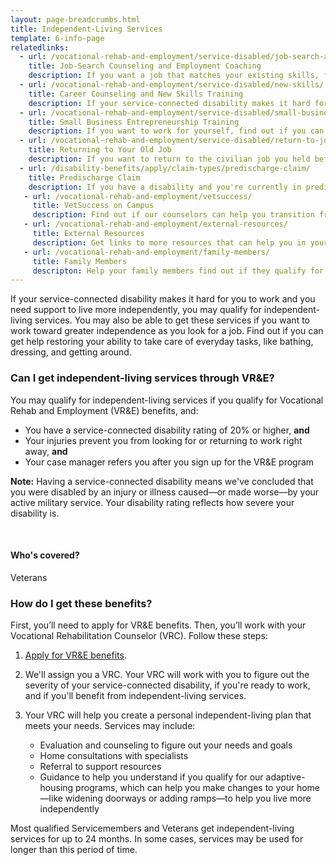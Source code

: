 ```yaml
---
layout: page-breadcrumbs.html
title: Independent-Living Services
template: 6-info-page
relatedlinks:
  - url: /vocational-rehab-and-employment/service-disabled/job-search-and-counseling/
    title: Job-Search Counseling and Employment Coaching
    description: If you want a job that matches your existing skills, find out if you can get help looking for a job and settling into your new workplace.
  - url: /vocational-rehab-and-employment/service-disabled/new-skills/
    title: Career Counseling and New Skills Training
    description: If your service-connected disability makes it hard for you to work in your current field, find out if you can get counseling and training to help you move into a field that better suits your abilities.
  - url: /vocational-rehab-and-employment/service-disabled/small-business-training/
    title: Small Business Entrepreneurship Training
    description: If you want to work for yourself, find out if you can get help starting your own business.
  - url: /vocational-rehab-and-employment/service-disabled/return-to-job/
    title: Returning to Your Old Job
    description: If you want to return to the civilian job you held before activating, you have the right to do so. Find out if you can get help with this process.
  - url: /disability-benefits/apply/claim-types/predischarge-claim/
    title: Predischarge Claim
    description: If you have a disability and you're currently in predischarge status, file a claim to help speed up the claim decision process.
   - url: /vocational-rehab-and-employment/vetsuccess/
     title: VetSuccess on Campus
     description: Find out if our counselors can help you transition from military to college life.
   - url: /vocational-rehab-and-employment/external-resources/
     title: External Resources
     description: Get links to more resources that can help you in your job search.  
   - url: /vocational-rehab-and-employment/family-members/
     title: Family Members
     descripton: Help your family members find out if they qualify for certain counseling services, training, and education benefits.
---
```


<div class="va-introtext">

If your service-connected disability makes it hard for you to work and you need support to live more independently, you may qualify for independent-living services. You may also be able to get these services if you want to work toward greater independence as you look for a job. Find out if you can get help restoring your ability to take care of everyday tasks, like bathing, dressing, and getting around.

</div>

<div class="feature" markdown="1">

### Can I get independent-living services through VR&amp;E?

You may qualify for independent-living services if you qualify for Vocational Rehab and Employment (VR&amp;E) benefits, and:

- You have a service-connected disability rating of 20&#37; or higher, **and**
- Your injuries prevent you from looking for or returning to work right away, **and**
- Your case manager refers you after you sign up for the VR&amp;E program

**Note:** Having a service-connected disability means we've concluded that you were disabled by an injury or illness caused—or made worse—by your active military service. Your disability rating reflects how severe your disability is.

<br>

#### Who's covered?

Veterans

</div>

### How do I get these benefits?

First, you’ll need to apply for VR&amp;E benefits. Then, you’ll work with your Vocational Rehabilitation Counselor (VRC). Follow these steps:

<ol class="process">

<li class="step one">

[Apply for VR&amp;E benefits](/vocational-rehab-and-employment/apply-vre/).

</li>

<li class="step two">

We'll assign you a VRC. Your VRC will work with you to figure out the severity of your service-connected disability, if you're ready to work, and if you'll benefit from independent-living services.

</li>

<li class="step last three">

Your VRC will help you create a personal independent-living plan that meets your needs. Services may include:
- Evaluation and counseling to figure out your needs and goals
- Home consultations with specialists
- Referral to support resources
- Guidance to help you understand if you qualify for our adaptive-housing programs, which can help you make changes to your home—like widening doorways or adding ramps—to help you live more independently

</li>

</ol>

Most qualified Servicemembers and Veterans get independent-living services for up to 24 months. In some cases, services may be used for longer than this period of time.
